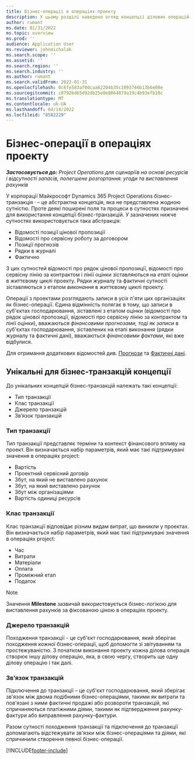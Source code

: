 ```yaml
---
title: Бізнес-операції в операціях проекту
description: У цьому розділі наведено огляд концепції ділових операцій у корпорації Майкрософт Dynamics 365 Project Operations.
author: rumant
ms.date: 01/31/2022
ms.topic: overview
ms.prod: ''
audience: Application User
ms.reviewer: johnmichalak
ms.search.scope: ''
ms.assetid: ''
ms.search.region: ''
ms.search.industry: ''
ms.author: rumant
ms.search.validFrom: 2022-01-31
ms.openlocfilehash: 0c6fe583af0dcaa62204b35c1093746b13b6e00e
ms.sourcegitcommit: c0792bd65d92db25e0e8864879a19c4b93efb10c
ms.translationtype: MT
ms.contentlocale: uk-UA
ms.lasthandoff: 04/14/2022
ms.locfileid: "8582229"
---
```

# <a name="business-transactions-in-project-operations"></a>Бізнес-операції в операціях проекту

_**Застосовується до:** Project Operations для сценаріїв на основі ресурсів і відсутності запасів, полегшене розгортання: угоди та виставлення рахунків_

У корпорації Майкрософт Dynamics 365 Project Operations бізнес-транзакція *·* – це абстрактна концепція, яка не представлена жодною сутністю. Проте деякі поширені поля та процеси в сутностях призначені для використання концепції бізнес-транзакцій. У зазначених нижче сутностях використовується така абстракція:

- Відомості позиції цінової пропозиції
- Відомості про сервісну роботу за договором
- Позиції прогнозів
- Рядки в журналі
- Фактично

З цих сутностей відомості про рядок цінової пропозиції, відомості про сервісну лінію за контрактом і лінії оцінки зіставляються на *етапі* оцінки в життєвому циклі проекту. Рядки журналу та фактичні сутності зіставляються з етапом *виконання* в життєвому циклі проекту.

Операції з проектами розглядають записи в усіх п'яти цих організаціях як бізнес-операції. Єдина відмінність полягає в тому, що записи в суб'єктах господарювання, зіставлені з етапом оцінки (відомості про рядок цінової пропозиції, відомості про сервісну лінію за контрактом та лінії оцінки), вважаються *фінансовими прогнозами, тоді як записи* в суб'єктах господарювання, зіставлених на етапі виконання (рядки журналу та фактичні дані), вважаються *фінансовими фактами*, які вже відбулися.

Для отримання додаткових відомостей див. [Прогнози](../project-management/estimating-projects-overview.md) та [Фактичні дані](actuals-overview.md).

## <a name="concepts-that-are-unique-to-business-transactions"></a>Унікальні для бізнес-транзакцій концепції

До унікальних концепцій бізнес-транзакцій належать такі концепції:

- Тип транзакції
- Клас транзакції
- Джерело транзакцій
- Зв’язок транзакцій

### <a name="transaction-type"></a>Тип транзакції

Тип транзакції представляє терміни та контекст фінансового впливу на проект. Він визначається набір параметрів, який має такі підтримувані значення в операціях project:

- Вартість
- Проектний сервісний договір
- Збут, на який не виставлено рахунок
- Збут, на який виставлено рахунок
- Збут між організаціями
- Вартість одиниці ресурсів

### <a name="transaction-class"></a>Клас транзакції

Клас транзакції відповідає різним видам витрат, що виникли у проектах. Він визначається набір параметрів, який має такі підтримувані значення в операціях project:

- Час
- Витрати
- Матеріали
- Оплата
- Проміжний етап
- Податок

> [!NOTE]
> Значення **Milestone** зазвичай використовується бізнес-логікою для виставлення рахунків за фіксованою ціною в операціях проекту.

### <a name="transaction-origin"></a>Джерело транзакцій

Походження транзакції - це суб'єкт господарювання, який зберігає походження кожної бізнес-операції, щоб допомогти зі звітуванням та простежуваністю. З початком виконання проекту кожна ділова операція створює іншу ділову операцію, яка, в свою чергу, створить ще одну ділову операцію і так далі.

### <a name="transaction-connection"></a>Зв’язок транзакцій

Підключення до транзакції – це суб'єкт господарювання, який зберігає зв'язок між двома подібними бізнес-операціями, такими як витрати та пов'язані з ними фактичні продажі або розвороти транзакцій, які спричиняються платіжними діями, такими як підтвердження рахунку-фактури або виправлення рахунку-фактури.

Разом сутності походження транзакції та підключення до транзакції допомагають відстежувати зв'язки між бізнес-операціями та діями, які спричинили створення певної бізнес-операції.

[!INCLUDE[footer-include](../includes/footer-banner.md)]
